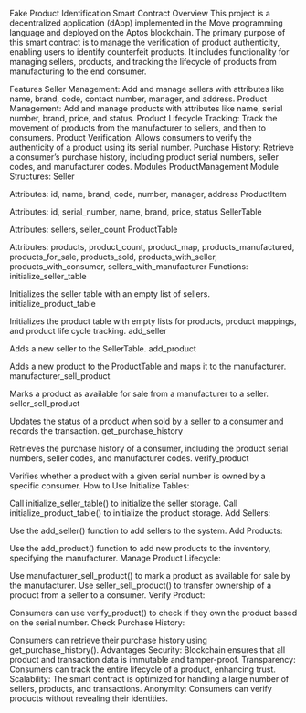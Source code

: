 Fake Product Identification Smart Contract
Overview
This project is a decentralized application (dApp) implemented in the Move programming language and deployed on the Aptos blockchain. The primary purpose of this smart contract is to manage the verification of product authenticity, enabling users to identify counterfeit products. It includes functionality for managing sellers, products, and tracking the lifecycle of products from manufacturing to the end consumer.

Features
Seller Management: Add and manage sellers with attributes like name, brand, code, contact number, manager, and address.
Product Management: Add and manage products with attributes like name, serial number, brand, price, and status.
Product Lifecycle Tracking: Track the movement of products from the manufacturer to sellers, and then to consumers.
Product Verification: Allows consumers to verify the authenticity of a product using its serial number.
Purchase History: Retrieve a consumer’s purchase history, including product serial numbers, seller codes, and manufacturer codes.
Modules
ProductManagement Module
Structures:
Seller

Attributes: id, name, brand, code, number, manager, address
ProductItem

Attributes: id, serial_number, name, brand, price, status
SellerTable

Attributes: sellers, seller_count
ProductTable

Attributes: products, product_count, product_map, products_manufactured, products_for_sale, products_sold, products_with_seller, products_with_consumer, sellers_with_manufacturer
Functions:
initialize_seller_table

Initializes the seller table with an empty list of sellers.
initialize_product_table

Initializes the product table with empty lists for products, product mappings, and product life cycle tracking.
add_seller

Adds a new seller to the SellerTable.
add_product

Adds a new product to the ProductTable and maps it to the manufacturer.
manufacturer_sell_product

Marks a product as available for sale from a manufacturer to a seller.
seller_sell_product

Updates the status of a product when sold by a seller to a consumer and records the transaction.
get_purchase_history

Retrieves the purchase history of a consumer, including the product serial numbers, seller codes, and manufacturer codes.
verify_product

Verifies whether a product with a given serial number is owned by a specific consumer.
How to Use
Initialize Tables:

Call initialize_seller_table() to initialize the seller storage.
Call initialize_product_table() to initialize the product storage.
Add Sellers:

Use the add_seller() function to add sellers to the system.
Add Products:

Use the add_product() function to add new products to the inventory, specifying the manufacturer.
Manage Product Lifecycle:

Use manufacturer_sell_product() to mark a product as available for sale by the manufacturer.
Use seller_sell_product() to transfer ownership of a product from a seller to a consumer.
Verify Product:

Consumers can use verify_product() to check if they own the product based on the serial number.
Check Purchase History:

Consumers can retrieve their purchase history using get_purchase_history().
Advantages
Security: Blockchain ensures that all product and transaction data is immutable and tamper-proof.
Transparency: Consumers can track the entire lifecycle of a product, enhancing trust.
Scalability: The smart contract is optimized for handling a large number of sellers, products, and transactions.
Anonymity: Consumers can verify products without revealing their identities.
